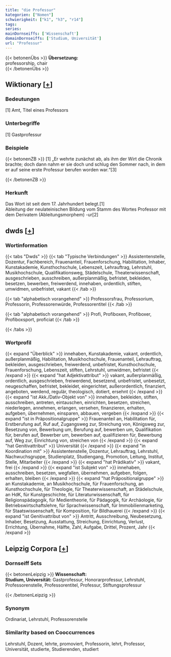 ```yaml
---
title: "die Professur"
kategorien: ["Nomen"]
schwierigkeit: ["k1", "h3", "r14"]
tags:
series:
mainDornseiffs: ['Wissenschaft']
domainDornseiffs: ['Studium, Universität']
url: "Professur"
---
```


{{< betonenÜbs >}}
**Übersetzung:**  
professorship, chair  
{{< /betonenÜbs >}}

## Wiktionary [[+](https://de.wiktionary.org/wiki/Professur)]

### Bedeutungen
[1] Amt, Titel eines Professors  

### Unterbegriffe
[1] Gastprofessur  

### Beispiele
{{< betonenZB >}}
[1] „Er wehrte zunächst ab, als ihm der Wirt die Chronik brachte; doch dann nahm er sie doch und schlug den Sommer nach, in dem er auf seine erste Professur berufen worden war.“[3]  

{{< /betonenZB >}}
### Herkunft
Das Wort ist seit dem 17. Jahrhundert belegt.[1]  
Ableitung der neulateinischen Bildung vom Stamm des Wortes Professor mit dem Derivatem (Ableitungsmorphem) -ur[2]  



## dwds [[+](https://www.dwds.de/wb/Professur)]

### Wortinformation
{{< tabs "Dwds" >}}
{{< tab "Typische Verbindungen" >}}
Assistentenstelle, Dozentur, Fachbereich, Frauenanteil, Frauenforschung, Habilitation, Inhaber, Kunstakademie, Kunsthochschule, Lebenszeit, Lehrauftrag, Lehrstuhl, Musikhochschule, Qualifikationsweg, Städelschule, Theaterwissenschaft, ausgeschrieben, ausschreiben, außerplanmäßig, befristet, bekleiden, besetzen, bewerben, freiwerdend, innehaben, ordentlich, stiften, umwidmen, unbefristet, vakant
{{< /tab >}}

{{< tab "alphabetisch vorangehend" >}}
Professorsfrau, Professorium, Professorin, Professorenwürde, Professorentitel
{{< /tab >}}

{{< tab "alphabetisch vorangehend" >}}
Profi, Profiboxen, Profiboxer, Profiboxsport, proficiat
{{< /tab >}}

{{< /tabs >}}

### Wortprofil
{{< expand "Überblick" >}} innehaben, Kunstakademie, vakant, ordentlich, außerplanmäßig, Habilitation, Musikhochschule, Frauenanteil, Lehrauftrag, bekleiden, ausgeschrieben, freiwerdend, unbefristet, Kunsthochschule, Frauenforschung, Lebenszeit, stiften, Lehrstuhl, umwidmen, befristet {{< /expand >}}
{{< expand "hat Adjektivattribut" >}} vakant, außerplanmäßig, ordentlich, ausgeschrieben, freiwerdend, besetzend, unbefristet, unbesetzt, neugeschaffen, befristet, bekleidet, eingerichtet, außerordentlich, finanziert, angeboten, werdend, regulär, theologisch, dotiert, ersehnt {{< /expand >}}
{{< expand "ist Akk./Dativ-Objekt von" >}} innehaben, bekleiden, stiften, ausschreiben, antreten, eintauschen, einrichten, besetzen, streichen, niederlegen, annehmen, erlangen, versehen, finanzieren, erhalten, aufgeben, übernehmen, einsparen, abbauen, vergeben {{< /expand >}}
{{< expand "ist in Präpositionalgruppe" >}} Frauenanteil an, Habilitation für, Erstberufung auf, Ruf auf, Zugangsweg zur, Streichung von, Königsweg zur, Besetzung von, Bewerbung um, Berufung auf, bewerben um, Qualifikation für, berufen auf, Bewerber um, bewerben auf, qualifizieren für, Bewerbung auf, Weg zur, Einrichtung von, streichen von {{< /expand >}}
{{< expand "hat Genitivattribut" >}} Universität {{< /expand >}}
{{< expand "in Koordination mit" >}} Assistentenstelle, Dozentur, Lehrauftrag, Lehrstuhl, Nachwuchsgruppe, Studienplatz, Studiengang, Promotion, Leitung, Institut, Stelle, Mitarbeiter {{< /expand >}}
{{< expand "hat Prädikativ" >}} vakant, frei {{< /expand >}}
{{< expand "ist Subjekt von" >}} innehaben, ausschreiben, besetzen, wegfallen, übernehmen, aufgeben, folgen, erhalten, bleiben {{< /expand >}}
{{< expand "hat Präpositionalgruppe" >}} an Kunstakademie, an Musikhochschule, für Frauenforschung, an Kunsthochschule, für Theologie, für Theaterwissenschaft, an Städelschule, an HdK, für Kunstgeschichte, für Literaturwissenschaft, für Religionspädagogik, für Medientheorie, für Pädagogik, für Archäologie, für Betriebswirtschaftslehre, für Sprachwissenschaft, für Immobilienmarketing, für Staatswissenschaft, für Komposition, für Bildhauerei {{< /expand >}}
{{< expand "ist Genitivattribut von" >}} Antritt, Ausschreibung, Neubesetzung, Inhaber, Besetzung, Ausstattung, Streichung, Einrichtung, Verlust, Errichtung, Übernahme, Hälfte, Zahl, Aufgabe, Drittel, Prozent, Jahr {{< /expand >}}

## Leipzig Corpora [[+](https://corpora.uni-leipzig.de/en/res?word=Professur&corpusId=deu_newscrawl-public_2018)]

### Dornseiff Sets
{{< betonenLeipzig >}}
**Wissenschaft:**  
**Studium, Universität:** Gastprofessur, Honorarprofessur, Lehrstuhl, Professorenstelle, Professorentitel, Professur, Stiftungsprofessur  

{{< /betonenLeipzig >}}

### Synonym
Ordinariat, Lehrstuhl, Professorenstelle


### Similarity based on Cooccurrences
Lehrstuhl, Dozent, lehrte, promoviert, Professorin, lehrt, Professor, Universität, studierte, Studierenden, studiert

